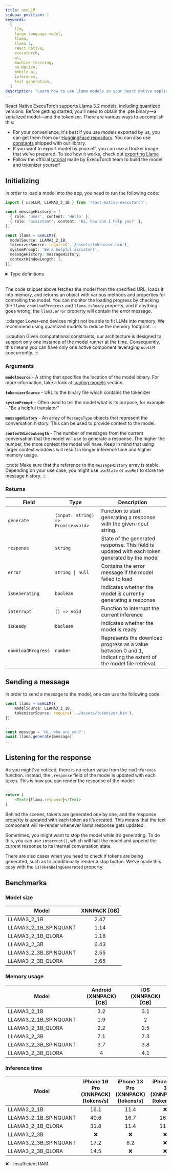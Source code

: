 ```yaml
---
title: useLLM
sidebar_position: 1
keywords:
  [
    llm,
    large language model,
    llama,
    llama 3,
    react native,
    executorch,
    ai,
    machine learning,
    on-device,
    mobile ai,
    inference,
    text generation,
  ]
description: "Learn how to use Llama models in your React Native applications with React Native ExecuTorch's useLLM hook."
---
```


React Native ExecuTorch supports Llama 3.2 models, including quantized versions. Before getting started, you’ll need to obtain the .pte binary—a serialized model—and the tokenizer. There are various ways to accomplish this:

- For your convenience, it's best if you use models exported by us, you can get them from our [HuggingFace repository](https://huggingface.co/software-mansion/react-native-executorch-llama-3.2). You can also use [constants](https://github.com/software-mansion/react-native-executorch/tree/main/src/constants/modelUrls.ts) shipped with our library.
- If you want to export model by yourself, you can use a Docker image that we've prepared. To see how it works, check out [exporting Llama](./exporting-llama)
- Follow the official [tutorial](https://github.com/pytorch/executorch/blob/fe20be98c/examples/demo-apps/android/LlamaDemo/docs/delegates/xnnpack_README.md) made by ExecuTorch team to build the model and tokenizer yourself

## Initializing

In order to load a model into the app, you need to run the following code:

```typescript
import { useLLM, LLAMA3_2_1B } from 'react-native-executorch';

const messageHistory = [
  { role: 'user', content: 'Hello' },
  { role: 'assistant', content: 'Hi, how can I help you?' },
];

const llama = useLLM({
  modelSource: LLAMA3_2_1B,
  tokenizerSource: require('../assets/tokenizer.bin'),
  systemPrompt: 'Be a helpful assistant',
  messageHistory: messageHistory,
  contextWindowLength: 3,
});
```

<details>
<summary>Type definitions</summary>

```typescript
const useLLM: ({
  modelSource,
  tokenizerSource,
  systemPrompt,
  messageHistory,
  contextWindowLength,
}: {
  modelSource: ResourceSource;
  tokenizerSource: ResourceSource;
  systemPrompt?: string;
  messageHistory?: MessageType[];
  contextWindowLength?: number;
}) => Model;

interface Model {
  generate: (input: string) => Promise<void>;
  response: string;
  downloadProgress: number;
  error: string | null;
  isModelGenerating: boolean;
  isGenerating: boolean;
  isModelReady: boolean;
  isReady: boolean;
  interrupt: () => void;
}

type ResourceSource = string | number | object;

interface MessageType {
  role: 'user' | 'assistant';
  content: string;
}
```

</details>

<br/>

The code snippet above fetches the model from the specified URL, loads it into memory, and returns an object with various methods and properties for controlling the model. You can monitor the loading progress by checking the `llama.downloadProgress` and `llama.isReady` property, and if anything goes wrong, the `llama.error` property will contain the error message.

:::danger
Lower-end devices might not be able to fit LLMs into memory. We recommend using quantized models to reduce the memory footprint.
:::

:::caution
Given computational constraints, our architecture is designed to support only one instance of the model runner at the time. Consequently, this means you can have only one active component leveraging `useLLM` concurrently.
:::

### Arguments

**`modelSource`** - A string that specifies the location of the model binary. For more information, take a look at [loading models](../fundamentals/loading-models.md) section.

**`tokenizerSource`** - URL to the binary file which contains the tokenizer

**`systemPrompt`** - Often used to tell the model what is its purpose, for example - "Be a helpful translator"

**`messageHistory`** - An array of `MessageType` objects that represent the conversation history. This can be used to provide context to the model.

**`contextWindowLength`** - The number of messages from the current conversation that the model will use to generate a response. The higher the number, the more context the model will have. Keep in mind that using larger context windows will result in longer inference time and higher memory usage.

:::note
Make sure that the reference to the `messageHistory` array is stable. Depending on your use case, you might use `useState` or `useRef` to store the message history.
:::

### Returns

| Field              | Type                               | Description                                                                                                     |
| ------------------ | ---------------------------------- | --------------------------------------------------------------------------------------------------------------- |
| `generate`         | `(input: string) => Promise<void>` | Function to start generating a response with the given input string.                                            |
| `response`         | `string`                           | State of the generated response. This field is updated with each token generated by the model                   |
| `error`            | <code>string &#124; null</code>    | Contains the error message if the model failed to load                                                          |
| `isGenerating`     | `boolean`                          | Indicates whether the model is currently generating a response                                                  |
| `interrupt`        | `() => void`                       | Function to interrupt the current inference                                                                     |
| `isReady`          | `boolean`                          | Indicates whether the model is ready                                                                            |
| `downloadProgress` | `number`                           | Represents the download progress as a value between 0 and 1, indicating the extent of the model file retrieval. |

## Sending a message

In order to send a message to the model, one can use the following code:

```typescript
const llama = useLLM({
    modelSource: LLAMA3_2_1B,
    tokenizerSource: require('../assets/tokenizer.bin'),
});

...
const message = 'Hi, who are you?';
await llama.generate(message);
...
```

## Listening for the response

As you might've noticed, there is no return value from the `runInference` function. Instead, the `.response` field of the model is updated with each token.
This is how you can render the response of the model:

```typescript
...
return (
    <Text>{llama.response}</Text>
)
```

Behind the scenes, tokens are generated one by one, and the response property is updated with each token as it’s created. This means that the text component will re-render whenever llama.response gets updated.

Sometimes, you might want to stop the model while it’s generating. To do this, you can use `interrupt()`, which will halt the model and append the current response to its internal conversation state.

There are also cases when you need to check if tokens are being generated, such as to conditionally render a stop button. We’ve made this easy with the `isTokenBeingGenerated` property.

## Benchmarks

### Model size

| Model                 | XNNPACK [GB] |
| --------------------- | :----------: |
| LLAMA3_2_1B           |     2.47     |
| LLAMA3_2_1B_SPINQUANT |     1.14     |
| LLAMA3_2_1B_QLORA     |     1.18     |
| LLAMA3_2_3B           |     6.43     |
| LLAMA3_2_3B_SPINQUANT |     2.55     |
| LLAMA3_2_3B_QLORA     |     2.65     |

### Memory usage

| Model                 | Android (XNNPACK) [GB] | iOS (XNNPACK) [GB] |
| --------------------- | :--------------------: | :----------------: |
| LLAMA3_2_1B           |          3.2           |        3.1         |
| LLAMA3_2_1B_SPINQUANT |          1.9           |         2          |
| LLAMA3_2_1B_QLORA     |          2.2           |        2.5         |
| LLAMA3_2_3B           |          7.1           |        7.3         |
| LLAMA3_2_3B_SPINQUANT |          3.7           |        3.8         |
| LLAMA3_2_3B_QLORA     |           4            |        4.1         |

### Inference time

| Model                 | iPhone 16 Pro (XNNPACK) [tokens/s] | iPhone 13 Pro (XNNPACK) [tokens/s] | iPhone SE 3 (XNNPACK) [tokens/s] | Samsung Galaxy S24 (XNNPACK) [tokens/s] | OnePlus 12 (XNNPACK) [tokens/s] |
| --------------------- | :--------------------------------: | :--------------------------------: | :------------------------------: | :-------------------------------------: | :-----------------------------: |
| LLAMA3_2_1B           |                16.1                |                11.4                |                ❌                |                  15.6                   |              19.3               |
| LLAMA3_2_1B_SPINQUANT |                40.6                |                16.7                |               16.5               |                  40.3                   |              48.2               |
| LLAMA3_2_1B_QLORA     |                31.8                |                11.4                |               11.2               |                  37.3                   |              44.4               |
| LLAMA3_2_3B           |                 ❌                 |                 ❌                 |                ❌                |                   ❌                    |               7.1               |
| LLAMA3_2_3B_SPINQUANT |                17.2                |                8.2                 |                ❌                |                  16.2                   |              19.4               |
| LLAMA3_2_3B_QLORA     |                14.5                |                 ❌                 |                ❌                |                  14.8                   |              18.1               |

❌ - Insufficient RAM.
